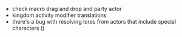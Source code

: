 * check macro drag and drop and party actor
* kingdom activity modifier translations
* there's a bug with resolving lores from actors that include special characters ()